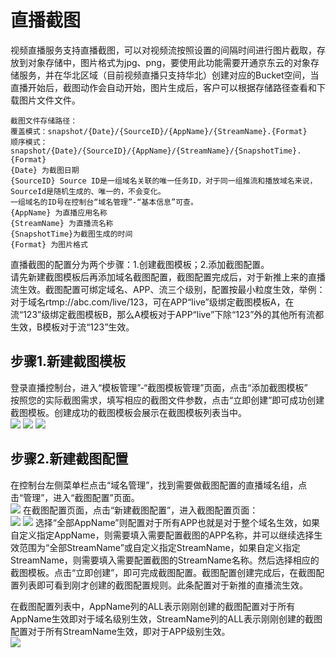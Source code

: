# 直播截图

视频直播服务支持直播截图，可以对视频流按照设置的间隔时间进行图片截取，存放到对象存储中，图片格式为jpg、png，要使用此功能需要开通京东云的对象存储服务，并在华北区域（目前视频直播只支持华北）创建对应的Bucket空间，当直播开始后，截图动作会自动开始，图片生成后，客户可以根据存储路径查看和下载图片文件文件。
```
截图文件存储路径：  
覆盖模式：snapshot/{Date}/{SourceID}/{AppName}/{StreamName}.{Format}
顺序模式：snapshot/{Date}/{SourceID}/{AppName}/{StreamName}/{SnapshotTime}.{Format}
{Date} 为截图日期
{SourceID} Source ID是一组域名关联的唯一任务ID，对于同一组推流和播放域名来说，SourceId是随机生成的、唯一的，不会变化。
一组域名的ID号在控制台“域名管理”-“基本信息”可查。
{AppName} 为直播应用名称
{StreamName} 为直播流名称
{SnapshotTime}为截图生成的时间
{Format} 为图片格式
```  

直播截图的配置分为两个步骤：1.创建截图模板；2.添加截图配置。   
请先新建截图模板后再添加域名截图配置，截图配置完成后，对于新推上来的直播流生效。截图配置可绑定域名、APP、流三个级别，配置按最小粒度生效，举例：对于域名rtmp://abc.com/live/123，可在APP“live”级绑定截图模板A，在流“123”级绑定截图模板B，那么A模板对于APP“live”下除“123”外的其他所有流都生效，B模板对于流“123”生效。

## 步骤1.新建截图模板

登录直播控制台，进入“模板管理”-“截图模板管理”页面，点击“添加截图模板”  
按照您的实际截图需求，填写相应的截图文件参数，点击“立即创建”即可成功创建截图模板。创建成功的截图模板会展示在截图模板列表当中。    
![](https://github.com/jdcloudcom/cn/blob/cn-Live-Video/image/live-video/35%E6%88%AA%E5%9B%BE%E7%AE%A1%E7%90%86.png) 
![](https://github.com/jdcloudcom/cn/blob/cn-Live-Video/image/live-video/36%E6%88%AA%E5%9B%BE%E7%AE%A1%E7%90%86.png) 
![](https://github.com/jdcloudcom/cn/blob/cn-Live-Video/image/live-video/37%E6%88%AA%E5%9B%BE%E7%AE%A1%E7%90%86.png) 

## 步骤2.新建截图配置  

在控制台左侧菜单栏点击“域名管理”，找到需要做截图配置的直播域名组，点击“管理”，进入“截图配置”页面。  
![](https://github.com/jdcloudcom/cn/blob/cn-Live-Video/image/live-video/12%E6%96%B0%E5%BB%BA%E8%BD%AC%E7%A0%81%E9%85%8D%E7%BD%AE.png)
在截图配置页面，点击“新建截图配置”，进入截图配置页面：  
![](https://github.com/jdcloudcom/cn/blob/cn-Live-Video/image/live-video/38%E6%88%AA%E5%9B%BE%E7%AE%A1%E7%90%86.png) 
![](https://github.com/jdcloudcom/cn/blob/cn-Live-Video/image/live-video/39%E6%88%AA%E5%9B%BE%E7%AE%A1%E7%90%86.png)
选择“全部AppName”则配置对于所有APP也就是对于整个域名生效，如果自定义指定AppName，则需要填入需要配置截图的APP名称，并可以继续选择生效范围为“全部StreamName”或自定义指定StreamName，如果自定义指定StreamName，则需要填入需要配置截图的StreamName名称。然后选择相应的截图模板。点击“立即创建”，即可完成截图配置。截图配置创建完成后，在截图配置列表即可看到刚才创建的截图配置规则。此条配置对于新推的直播流生效。    

在截图配置列表中，AppName列的ALL表示刚刚创建的截图配置对于所有AppName生效即对于域名级别生效，StreamName列的ALL表示刚刚创建的截图配置对于所有StreamName生效，即对于APP级别生效。  
![](https://github.com/jdcloudcom/cn/blob/cn-Live-Video/image/live-video/40%E6%88%AA%E5%9B%BE%E7%AE%A1%E7%90%86.png)   


